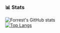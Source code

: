 ### 📊 Stats
![Forrest's GitHub stats](https://github-readme-stats.vercel.app/api?username=Waleed&show_icons=true&theme=gruvbox) 
<br>
[![Top Langs](https://github-readme-stats.vercel.app/api/top-langs/?username=WaleedButt2&layout=donut)](https://github.com/WaleedButt2/github-readme-stats)

